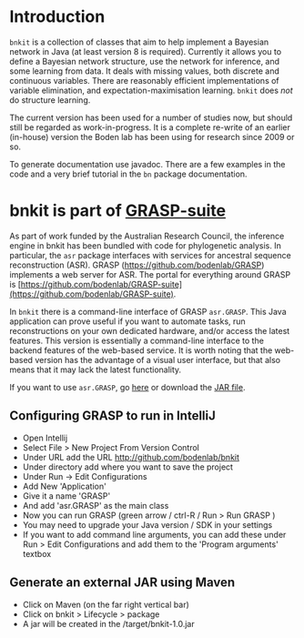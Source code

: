 # Introduction

`bnkit` is a collection of classes that aim to help implement a Bayesian network in Java (at least version 8 is required).
Currently it allows you to define a Bayesian network structure, use the network for inference,
and some learning from data. It deals with missing values, both discrete and continuous variables.
There are reasonably efficient implementations of variable elimination, and expectation-maximisation
learning. `bnkit` does _not_ do structure learning.

The current version has been used for a number of studies now, but should still be regarded as work-in-progress.
It is a complete re-write of an earlier (in-house) version the Boden lab has been using for research since 2009 or so.

To generate documentation use javadoc. There are a few examples in the code and a very
brief tutorial in the `bn` package documentation.

# bnkit is part of [GRASP-suite](https://github.com/bodenlab/GRASP-suite)

As part of work funded by the Australian Research Council, the inference engine in bnkit has been bundled with code for phylogenetic analysis. In particular, the `asr` package interfaces with services for ancestral sequence reconstruction (ASR). GRASP (https://github.com/bodenlab/GRASP) implements a web server for ASR. The portal for everything around GRASP is [https://github.com/bodenlab/GRASP-suite](https://github.com/bodenlab/GRASP-suite).

In `bnkit` there is a command-line interface of GRASP `asr.GRASP`. This Java application can prove useful if you want to automate tasks, run reconstructions on your own dedicated hardware, and/or access the latest features. This version is essentially a command-line interface to the backend features of the web-based service. It is worth noting that the web-based version has the advantage of a visual user interface, but that also means that it may lack the latest functionality.

If you want to use `asr.GRASP`, go [here](https://bodenlab.github.io/GRASP-suite/project/graspcmd/) or download the [JAR file](https://bodenlab.github.io/GRASP-suite/project/graspcmd/archive/bnkit.jar).


## Configuring GRASP to run in IntelliJ
- Open Intellij
- Select File > New Project From Version Control
- Under URL add the URL http://github.com/bodenlab/bnkit
- Under directory add where you want to save the project
- Under Run -> Edit Configurations
- Add New 'Application'
- Give it a name 'GRASP'
- And add 'asr.GRASP' as the main class
- Now you can run GRASP (green arrow / ctrl-R / Run > Run GRASP )
- You may need to upgrade your Java version / SDK in your settings
- If you want to add command line arguments, you can add these under Run > Edit Configurations and add them to the 'Program arguments' textbox

## Generate an external JAR using Maven
- Click on Maven (on the far right vertical bar)
- Click on bnkit > Lifecycle > package
- A jar will be created in the <directory>/target/bnkit-1.0.jar
